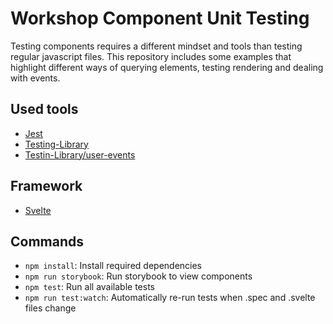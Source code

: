# Workshop Component Unit Testing
Testing components requires a different mindset and tools than testing regular javascript files. This repository includes some examples that highlight different ways of querying elements, testing rendering and dealing with events.

## Used tools
* [Jest](https://jestjs.io)
* [Testing-Library](https://testing-library.com)
* [Testin-Library/user-events](https://github.com/testing-library/user-event)

## Framework
* [Svelte](https://svelte.dev)

## Commands
* `npm install`: Install required dependencies
* `npm run storybook`: Run storybook to view components
* `npm test`: Run all available tests
* `npm run test:watch`: Automatically re-run tests when .spec and .svelte files change